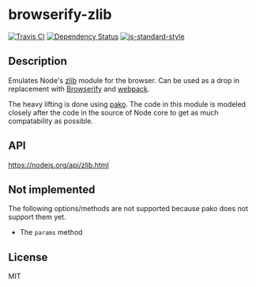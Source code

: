 # browserify-zlib

[![Travis CI](https://travis-ci.org/devongovett/browserify-zlib.svg?branch=master)](https://travis-ci.org/devongovett/browserify-zlib)
[![Dependency Status](https://david-dm.org/devongovett/browserify-zlib.svg?style=flat-square)](https://david-dm.org/devongovett/browserify-zlib) [![js-standard-style](https://img.shields.io/badge/code%20style-standard-brightgreen.svg?style=flat-square)](https://github.com/feross/standard)

## Description

Emulates Node's [zlib](https://nodejs.org/api/zlib.html) module for the browser. Can be used as a drop in replacement with [Browserify](http://browserify.org) and [webpack](http://webpack.github.io/).

The heavy lifting is done using [pako](https://github.com/nodeca/pako). The code in this module is modeled closely after the code in the source of Node core to get as much compatability as possible.

## API

https://nodejs.org/api/zlib.html

## Not implemented

The following options/methods are not supported because pako does not support them yet.

- The `params` method

## License

MIT
